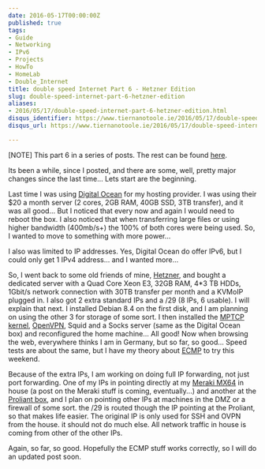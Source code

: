 ```yaml
---
date: 2016-05-17T00:00:00Z
published: true
tags:
- Guide
- Networking
- IPv6
- Projects
- HowTo
- HomeLab
- Double_Internet
title: double speed Internet Part 6 - Hetzner Edition
slug: double-speed-internet-part-6-hetzner-edition
aliases:
- 2016/05/17/double-speed-internet-part-6-hetzner-edition.html
disqus_identifier: https://www.tiernanotoole.ie/2016/05/17/double-speed-internet-part-6-hetzner-edition.html
disqus_url: https://www.tiernanotoole.ie/2016/05/17/double-speed-internet-part-6-hetzner-edition.html

---
```

 [NOTE] This part 6 in a series of posts. The rest can be found [here](https://www.tiernanotoole.ie/tag/Double_Internet/).

Its been a while, since I posted, and there are some, well, pretty major changes since the last time... Lets start are the beginning.

Last time I was using [Digital Ocean][1] for my hosting provider. I was using their $20 a month server (2 cores, 2GB RAM, 40GB SSD, 3TB transfer), and it was all good... But I noticed that every now and again I would need to reboot the box. I also noticed that when transferring large files or using higher bandwidth (400mb/s+) the 100% of both cores were being used. So, I wanted to move to something with more power...

I also was limited to IP addresses. Yes, Digital Ocean do offer IPv6, but I could only get 1 IPv4 address... and I wanted more...

So, I went back to some old friends of mine, [Hetzner][2], and bought a dedicated server with a Quad Core Xeon E3, 32GB RAM, 4*3 TB HDDs, 1Gbit/s network connection with 30TB transfer per month and a KVMoIP plugged in. I also got 2 extra standard IPs and a /29 (8 IPs, 6 usable). I will explain that next. I installed Debian 8.4 on the first disk, and I am planning on using the other 3 for storage of some sort. I then installed the [MPTCP kernel][3], [OpenVPN][4], Squid and a Socks server (same as the Digital Ocean box) and reconfigured the home machine... All good! Now when browsing the web, everywhere thinks I am in Germany, but so far, so good... Speed tests are about the same, but I have my theory about [ECMP][5] to try this weekend.

Because of the extra IPs, I am working on doing full IP forwarding, not just port forwarding. One of my IPs in pointing directly at my [Meraki MX64][6] in house (a post on the Meraki stuff is coming, eventually...) and another at the [Proliant box][7], and I plan on pointing other IPs at machines in the DMZ or a firewall of some sort. the /29 is routed though the IP pointing at the Proliant, so that makes life easier. The original IP is only used for SSH and OVPN from the house. it should not do much else. All network traffic in house is coming from other of the other IPs. 

Again, so far, so good. Hopefully the ECMP stuff works correctly, so I will do an updated post soon. 

[1]:https://m.do.co/c/d4d345b83b55
[2]:http://www.hetzner.de/en
[3]:http://www.multipath-tcp.org
[4]:http://www.openvpn.net
[5]:https://en.wikipedia.org/wiki/Equal-cost_multi-path_routing
[6]:https://meraki.cisco.com/products/appliances/mx64
[7]:https://www.tiernanotoole.ie/Computers/proliantml110.html